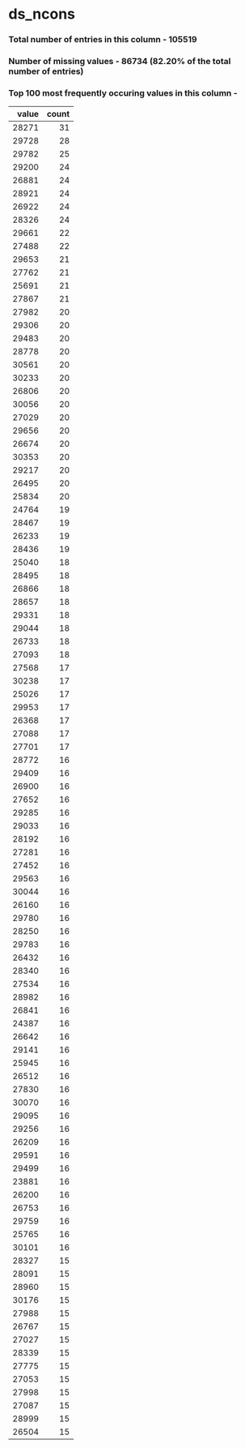 
# ds_ncons

### Total number of entries in this column - 105519

### Number of missing values - 86734 (82.20% of the total number of entries)

### Top 100 most frequently occuring values in this column -

|   value |   count |
|--------:|--------:|
|   28271 |      31 |
|   29728 |      28 |
|   29782 |      25 |
|   29200 |      24 |
|   26881 |      24 |
|   28921 |      24 |
|   26922 |      24 |
|   28326 |      24 |
|   29661 |      22 |
|   27488 |      22 |
|   29653 |      21 |
|   27762 |      21 |
|   25691 |      21 |
|   27867 |      21 |
|   27982 |      20 |
|   29306 |      20 |
|   29483 |      20 |
|   28778 |      20 |
|   30561 |      20 |
|   30233 |      20 |
|   26806 |      20 |
|   30056 |      20 |
|   27029 |      20 |
|   29656 |      20 |
|   26674 |      20 |
|   30353 |      20 |
|   29217 |      20 |
|   26495 |      20 |
|   25834 |      20 |
|   24764 |      19 |
|   28467 |      19 |
|   26233 |      19 |
|   28436 |      19 |
|   25040 |      18 |
|   28495 |      18 |
|   26866 |      18 |
|   28657 |      18 |
|   29331 |      18 |
|   29044 |      18 |
|   26733 |      18 |
|   27093 |      18 |
|   27568 |      17 |
|   30238 |      17 |
|   25026 |      17 |
|   29953 |      17 |
|   26368 |      17 |
|   27088 |      17 |
|   27701 |      17 |
|   28772 |      16 |
|   29409 |      16 |
|   26900 |      16 |
|   27652 |      16 |
|   29285 |      16 |
|   29033 |      16 |
|   28192 |      16 |
|   27281 |      16 |
|   27452 |      16 |
|   29563 |      16 |
|   30044 |      16 |
|   26160 |      16 |
|   29780 |      16 |
|   28250 |      16 |
|   29783 |      16 |
|   26432 |      16 |
|   28340 |      16 |
|   27534 |      16 |
|   28982 |      16 |
|   26841 |      16 |
|   24387 |      16 |
|   26642 |      16 |
|   29141 |      16 |
|   25945 |      16 |
|   26512 |      16 |
|   27830 |      16 |
|   30070 |      16 |
|   29095 |      16 |
|   29256 |      16 |
|   26209 |      16 |
|   29591 |      16 |
|   29499 |      16 |
|   23881 |      16 |
|   26200 |      16 |
|   26753 |      16 |
|   29759 |      16 |
|   25765 |      16 |
|   30101 |      16 |
|   28327 |      15 |
|   28091 |      15 |
|   28960 |      15 |
|   30176 |      15 |
|   27988 |      15 |
|   26767 |      15 |
|   27027 |      15 |
|   28339 |      15 |
|   27775 |      15 |
|   27053 |      15 |
|   27998 |      15 |
|   27087 |      15 |
|   28999 |      15 |
|   26504 |      15 |

